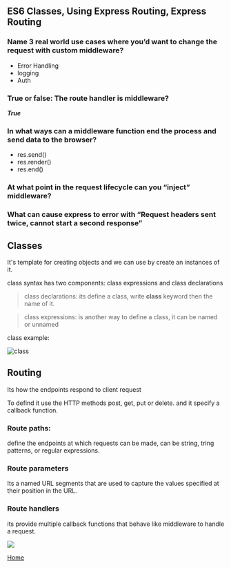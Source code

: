 ## ES6 Classes, Using Express Routing, Express Routing


### Name 3 real world use cases where you’d want to change the request with custom middleware?

* Error Handling
 * logging
 * Auth 

### True or false: The route handler is middleware?

***True***

### In what ways can a middleware function end the process and send data to the browser?
 
 * res.send()
 * res.render()
 * res.end()
 

### At what point in the request lifecycle can you “inject” middleware?
    
    

### What can cause express to error with “Request headers sent twice, cannot start a second response”



## Classes

It's template for creating objects and we can use by create an instances of it.

class syntax has two components: class expressions and class declarations

> class declarations: its define a class, write **class** keyword then the name of it.

> class expressions: is another way to define a class, it can be named or unnamed 

class example:

![class](https://www.codegrepper.com/codeimages/node-js-class.png)

## Routing

Its how the endpoints respond to client request

To defind it use the HTTP methods post, get, put or delete. and it specify a callback function.

### Route paths: 
define the endpoints at which requests can be made, can be string, tring patterns, or regular expressions.

### Route parameters
Its a named URL segments that are used to capture the values specified at their position in the URL.

### Route handlers 
its provide multiple callback functions that behave like middleware to handle a request.

![](https://www.codegrepper.com/codeimages/node.js-routes-order.png)


[Home](README.md)